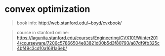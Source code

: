 # convex optimization

> book info: http://web.stanford.edu/~boyd/cvxbook/  


> course in stanford online: https://lagunita.stanford.edu/courses/Engineering/CVX101/Winter2014/courseware/7206c57866504e83821d00b5d3f80793/a87df9fb325c4bf49c3cd10a1681a6eb/  
